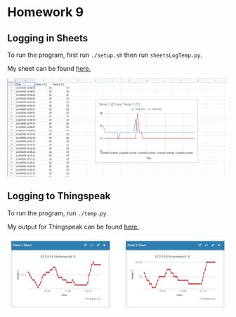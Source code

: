 # Homework 9
## Logging in Sheets
To run the program, first run `./setup.sh` then run `sheetsLogTemp.py`. 

My sheet can be found [here.](https://docs.google.com/spreadsheets/d/1nqkfb2mj2ONiOz9udQsRrPbfCV2_YJTuQHcWcPSO190/edit?usp=sharing)

![Sheets Temp Log](sheets.JPG)

## Logging to Thingspeak
To run the program, run `./temp.py`.

My output for Thingspeak can be found [here.](https://thingspeak.com/channels/1218557)

![Thingspeak Temp Log](thingspeak.JPG)
